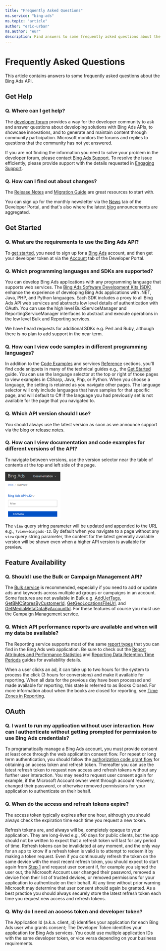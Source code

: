 ```yaml
---
title: "Frequently Asked Questions"
ms.service: "bing-ads"
ms.topic: "article"
author: "eric-urban"
ms.author: "eur"
description: Find answers to some frequently asked questions about the Bing Ads API.
---
```

# Frequently Asked Questions
This article contains answers to some frequently asked questions about the Bing Ads API.

## Get Help

### Q. Where can I get help?
The [developer forum](https://social.msdn.microsoft.com/forums/en-us/home?forum=BingAds) provides a way for the developer community to ask and answer questions about developing solutions with Bing Ads APIs, to showcase innovations, and to generate and maintain content through community participation. Microsoft monitors the forums and replies to questions that the community has not yet answered.

If you are not finding the information you need to solve your problem in the developer forum, please contact [Bing Ads Support](https://advertise.bingads.microsoft.com/en-us/bing-ads-support). To resolve the issue efficiently, please provide support with the details requested in [Engaging Support](handle-service-errors-exceptions.md#contact-support).

### Q. How can I find out about changes?
The [Release Notes](release-notes.md) and [Migration Guide](migration-guide.md) are great resources to start with. 

You can sign up for the monthly newsletter via the [News](https://developers.bingads.microsoft.com/News) tab of the Developer Portal, and that's also where the latest [blog](https://blogs.msdn.microsoft.com/bing_ads_api/) announcements are aggregated. 

## Get Started

### Q. What are the requirements to use the Bing Ads API?
To [get started](get-started.md), you need to sign up for a [Bing Ads](https://secure.bingads.microsoft.com) account, and then get your developer token at via the [Account](https://developers.bingads.microsoft.com/Account) tab of the Developer Portal. 

### Q. Which programming languages and SDKs are supported?
You can develop Bing Ads applications with any programming language that supports web services. The [Bing Ads Software Development Kits (SDK)](client-libraries.md) enhance the experience of developing Bing Ads applications with .NET, Java, PHP, and Python languages. Each SDK includes a proxy to all Bing Ads API web services and abstracts low level details of authentication with OAuth. You can use the high level BulkServiceManager and ReportingServiceManager interfaces to abstract and execute operations in the low level Bulk and Reporting services. 

We have heard requests for additional SDKs e.g. Perl and Ruby, although there is no plan to add support in the near term.

### Q. How can I view code samples in different programming languages?
In addition to the [Code Examples](code-examples.md) and services [Reference](reference.md) sections, you'll find code snippets in many of the technical guides e.g., the [Get Started](get-started.md) guide. You can use the language selector at the top or right of those pages to view examples in CSharp, Java, Php, or Python. When you choose a language, the setting is retained as you navigate other pages. The language selector will only include languages that have samples for that specific page, and will default to C# if the language you had previously set is not available for the page that you navigated to. 

### Q. Which API version should I use?
You should always use the latest version as soon as we announce support via the [blog](https://blogs.msdn.microsoft.com/bing_ads_api/) or [release notes](release-notes.md). 

### Q. How can I view documentation and code examples for different versions of the API?
To navigate between versions, use the version selector near the table of contents at the top and left side of the page. 

![API Docs Version Selector](media/api-docs-version-selector.png "API Docs Version Selector")  

The ```view``` query string parameter will be updated and appended to the URL e.g., ```?view=bingads-12```. By default when you navigate to a page without any ```view``` query string parameter, the content for the latest generally available version will be shown even when a higher API version is available for preview. 

## Feature Availability

### Q. Should I use the Bulk or Campaign Management API?
The [Bulk service](../bulk-service/bulk-service-reference.md) is recommended, especially if you need to add or update ads and keywords across multiple ad groups or campaigns in an account. Some features are not available in Bulk e.g. [AddUetTags](../campaign-management-service/adduettags.md), [GetBMCStoresByCustomerId](../campaign-management-service/getbmcstoresbycustomerid.md), [GetGeoLocationsFileUrl](../campaign-management-service/getgeolocationsfileurl.md), and [GetMediaMetaDataByAccountId](../campaign-management-service/getmediametadatabyaccountid.md). For these features of course you must use the [Campaign Management service](../campaign-management-service/campaign-management-service-reference.md). 

### Q. Which API performance reports are available and when will my data be available?
The Reporting service supports most of the same [report types](report-types.md) that you can find in the Bing Ads web application. Be sure to check out the [Report Attributes and Performance Statistics](report-attributes-performance-statistics.md) and [Reporting Data Retention Time Periods](report-data-retention-time-periods.md) guides for availability details.

When a user clicks an ad, it can take up to two hours for the system to process the click (3 hours for conversions) and make it available for reporting. When all data for the previous day have been processed and made available for reporting, this state is referred to as Books Closed. For more information about when the books are closed for reporting, see [Time Zones in Reporting](reports.md#reptimezones).

## OAuth 

### Q. I want to run my application without user interaction. How can I authenticate without getting prompted for permission to use Bing Ads credentials?
To programatically manage a Bing Ads account, you must provide consent at least once through the web application consent flow. For repeat or long term authentication, you should follow the [authorization code grant flow](authentication-oauth.md#authorizationcode) for obtaining an access token and refresh token. Thereafter you can use the latest refresh token to request new access and refresh tokens without any further user interaction. You may need to request user consent again for example, if the Microsoft Account owner went through account recovery, changed their password, or otherwise removed permissions for your application to authenticate on their behalf. 

### Q. When do the access and refresh tokens expire?
The access token typically expires after one hour, although you should always check the expiration time each time you request a new token. 

Refresh tokens are, and always will be, completely opaque to your application. They are long-lived e.g., 90 days for public clients, but the app should not be written to expect that a refresh token will last for any period of time. Refresh tokens can be invalidated at any moment, and the only way for an app to know if a refresh token is valid is to attempt to redeem it by making a token request. Even if you continuously refresh the token on the same device with the most recent refresh token, you should expect to start again from [Step 1](authentication-oauth.md#authorizationcode) and request user consent if, for example you signed the user out, the Microsoft Account user changed their password, removed a device from their list of trusted devices, or removed permissions for your application to authenticate on their behalf. At any time without prior warning Microsoft may determine that user consent should again be granted. As a best practice you should always securely store the latest refresh token each time you request new access and refresh tokens. 

### Q. Why do I need an access token and developer token?
The Application Id (a.k.a. client_id) identifies your application for each Bing Ads user who grants consent; The Developer Token identifies your application for Bing Ads services. You could use multiple application IDs with the same developer token, or vice versa depending on your business requirements. 

